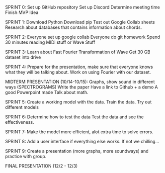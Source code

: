 SPRINT 0:
Set up GitHub repository
Set up Discord
Determine meeting time
Finish MVP Idea

SPRINT 1:
Download Python
Download pip
Test out Google Collab sheets
Research about databases that contains information about chords.

SPRINT 2:
Everyone set up google collab
Everyone do git homework
Spend 30 minutes reading MIDI stuff or Wave Stuff

SPRINT 3:
Learn about Fast Fourier Transformation of Wave
Get 30 GB dataset into drive

SPRINT 4:
Prepare for the presentation, make sure that everyone knows what they will be talking about.
Work on using Fourier with our dataset. 

MIDTERM PRESENTATION (10/14-10/15):
Graphs, show sound in different ways (SPECTROGRAMS)
Write the paper
Have a link to Github + a demo
A good Powerpoint made
Talk about math.

SPRINT 5:
Create a working model with the data.
Train the data.
Try out different models

SPRINT 6:
Determine how to test the data
Test the data and see the effectiveness. 

SPRINT 7:
Make the model more efficient, alot extra time to solve errors. 

SPRINT 8:
Add a user interface if everything else works. 
If not we chilling…





SPRINT 9:
Create a presentation (more graphs, more soundways) and practice with group.



FINAL PRESENTATION (12/2 - 12/3)



